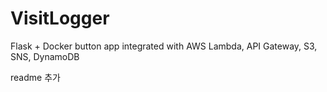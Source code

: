 # VisitLogger
Flask + Docker button app integrated with AWS Lambda, API Gateway, S3, SNS, DynamoDB

readme 추가
